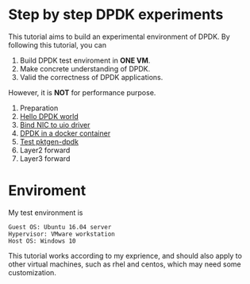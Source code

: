 # Step by step DPDK experiments

This tutorial aims to build an experimental environment of DPDK.
By following this tutorial, you can
1. Build DPDK test enviroment in **ONE VM**.
2. Make concrete understanding of DPDK.
3. Valid the correctness of DPDK applications.

However, it is **NOT** for performance purpose.

1. Preparation
1. [Hello DPDK world](markdown/1-hello-dpdk.md)
1. [Bind NIC to uio driver](markdown/2-bind-nic-uio.md)
1. [DPDK in a docker container](markdown/3-dpdk-in-container.md)
1. [Test pktgen-dpdk](markdown/4-pktgen-dpdk.md)
1. Layer2 forward
1. Layer3 forward

# Enviroment
My test environment is
````
Guest OS: Ubuntu 16.04 server
Hypervisor: VMware workstation
Host OS: Windows 10
````
This tutorial works according to my exprience, and should also apply to other virtual machines, such as rhel and centos, which may need some customization.
